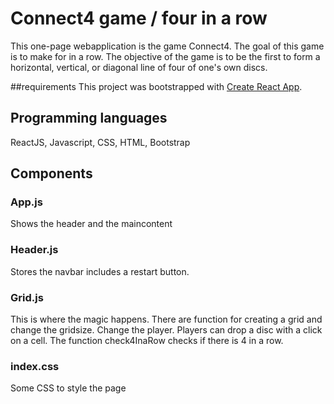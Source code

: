 # Connect4 game / four in a row

This one-page webapplication is the game Connect4. The goal of this game is to make for in a row. The objective of the game is to be the first to form a horizontal, vertical, or diagonal line of four of one's own discs. 

##requirements
This project was bootstrapped with [Create React App](https://github.com/facebook/create-react-app).

## Programming languages
ReactJS, Javascript, CSS, HTML, Bootstrap

## Components
### App.js
Shows the header and the maincontent 

### Header.js 
Stores the navbar includes a restart button.

### Grid.js
This is where the magic happens. There are function for creating a grid and change the gridsize. Change the player. Players can drop a disc with a click on a cell. The function check4InaRow checks if there is 4 in a row. 

### index.css
Some CSS to style the page 
